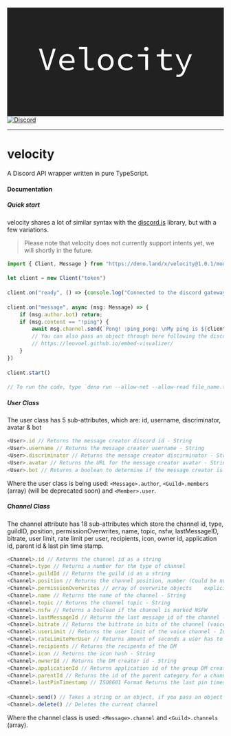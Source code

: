 <img align="center" src="./banner.png" alt="Velocity banner"><br>
<a align="center" href="https://discord.gg/ypTKwQU"><img src="https://discordapp.com/api/guilds/669092504121114644/widget.png?style=shield" alt="Discord" /></a>
<hr />

# velocity
A Discord API wrapper written in pure TypeScript.

#### Documentation

##### Quick start
velocity shares a lot of similar syntax with the [discord.js](https://discord.js.org) library, but with a few variations. 

> Please note that velocity does not currently support intents yet, we will shortly in the future.

```ts
import { Client, Message } from "https://deno.land/x/velocity@1.0.1/mod.ts"

let client = new Client("token")

client.on("ready", () => {console.log("Connected to the discord gateway!")})

client.on("message", async (msg: Message) => {
    if (msg.author.bot) return;
    if (msg.content == "!ping") {
        await msg.channel.send(`Pong! :ping_pong: \nMy ping is ${client.ping}ms...`) 
        // You can also pass an object through here following the discord embed structure or use our Embed Builder!
        // https://leovoel.github.io/embed-visualizer/
    }
})

client.start()

// To run the code, type `deno run --allow-net --allow-read file_name.ts`!
```

##### User Class
The user class has 5 sub-attributes, which are: id, username, discriminator, avatar & bot 

```ts
<User>.id // Returns the message creator discord id - String
<User>.username // Returns the message creator username - String
<User>.discriminator // Returns the message creator discirminator - String
<User>.avatar // Returns the URL for the message creator avatar - String
<User>.bot // Returns a boolean to determine if the message creator is a bot or a client - Boolean
```
Where the user class is being used: ```<Message>.author```, ```<Guild>.members``` (array) (will be deprecated soon) and ```<Member>.user```.
    
##### Channel Class
The channel attribute has 18 sub-attributes which store the channel id, type, guildID, position, permissionOverwrites, name, topic, nsfw, lastMessageID, bitrate, user limit, rate limit per user, recipients, icon, owner id, application id, parent id & last pin time stamp.
```ts
<Channel>.id // Returns the channel id as a string
<Channel>.type // Returns a number for the type of channel
<Channel>.guildId // Returns the guild id as a string
<Channel>.position // Returns the channel position, number (Could be null)
<Channel>.permissionOverwrites // array of overwrite objects	explicit permission overwrites for members and roles
<Channel>.name // Returns the name of the channel - String
<Channel>.topic // Returns the channel topic - String
<Channel>.nsfw // Returns a boolean if the channel is marked NSFW
<Channel>.lastMessageId // Returns the last message id of the channel - string
<Channel>.bitrate // Returns the bittrate in bits of the channel (voice) - Intenger
<Channel>.userLimit // Returns the user limit of the voice channel - Integer
<Channel>.rateLimitePerUser // Returns amount of seconds a user has to wait before sending another message (0-21600); bots, as well as users with the permission manage_messages or manage_channel, are unaffected - Integer
<Channel>.recipients // Returns the recipents of the DM
<Channel>.icon // Returns the icon hash - String
<Channel>.ownerId // Returns the DM creator id - String
<Channel>.applicationId // Returns application id of the group DM creator if it is bot-created - String
<Channel>.parentId // Returns the id of the parent category for a channel (each parent category can contain up to 50 channels) - String
<Channel>.lastPinTimestamp // ISO8601 Format Returns the last pin timestamp of the current channel - String

<Channel>.send() // Takes a string or an object, if you pass an object it will assume you are sending an embed https://leovoel.github.io/embed-visualizer/
<Channel>.delete() // Deletes the current channel
```
Where the channel class is used: ```<Message>.channel``` and ```<Guild>.channels``` (array).
